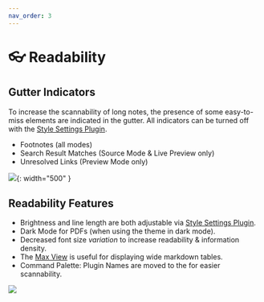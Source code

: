 ```yaml
---
nav_order: 3
---
```


# 👓 Readability

## Gutter Indicators
To increase the scannability of long notes, the presence of some easy-to-miss elements are indicated in the gutter. All indicators can be turned off with the [Style Settings Plugin](https://github.com/mgmeyers/obsidian-style-settings/).
- Footnotes (all modes)
- Search Result Matches (Source Mode & Live Preview only)
- Unresolved Links (Preview Mode only)

![](https://user-images.githubusercontent.com/73286100/147931964-d5e5d309-d821-4fa1-86c1-4a8952a249d3.png){: width="500" }

## Readability Features
- Brightness and line length are both adjustable via [Style Settings Plugin](https://github.com/mgmeyers/obsidian-style-settings/).
- Dark Mode for PDFs (when using the theme in dark mode).
- Decreased font size *variation* to increase readability & information density.
- The [Max View](/shimmering-focus/core-features#max-view--focus-view) is useful for displaying wide markdown tables.
- Command Palette: Plugin Names are moved to the for easier scannability.

![](https://user-images.githubusercontent.com/73286100/144147616-59ba2513-78cc-4143-91e5-c222bc307bd9.gif)
